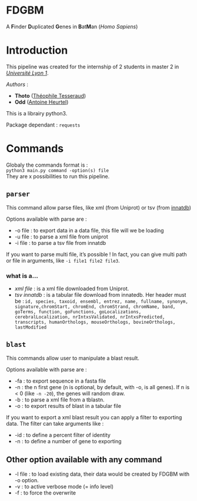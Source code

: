 # FDGBM
A **F**inder **D**uplicated **G**enes in **B**at**M**an (*Homo Sapiens*)


# Introduction


This pipeline was created for the internship of 2 students in master 2 in [*Université Lyon 1*](https://www.univ-lyon1.fr/).

*Authors* :
- **Thoto** ([Théophile Tesseraud](mailto:theophile.tesseraud@gmail.com))
- **Odd** ([Antoine Heurtel](mailto:antoine.heurtel@gmail.com))

This is a librairy python3.

Package dependant : `requests`

# Commands

Globaly the commands format is :  
`python3 main.py command -option(s) file`  
They are x possibilities to run this pipeline.

## `parser`

This command allow parse files, like xml (from Uniprot) or tsv (from [innatdb](https://www.innatedb.com))

Options available with parse are :
- -o file : to export data in a data file, this file will we be loading
- -u file : to parse a xml file from uniprot
- -i file : to parse a tsv file from innatdb

If you want to parse multi file, it’s possible ! In fact, you can give multi path or file in arguments, like `-i file1 file2 file3`.

### what is a…

- *xml file* : is a xml file downloaded from Uniprot.
- *tsv innatdb* : is a tabular file download from innatedb. Her header must be : `id, species, taxoid, ensembl, entrez, name, fullname, synonym, signature,chromStart, chromEnd, chromStrand, chromName, band, goTerms, function, goFunctions, goLocalizations, cerebralLocalization, nrIntxsValidated, nrIntxsPredicted, transcripts, humanOrthologs, mouseOrthologs, bovineOrthologs, lastModified`

## `blast`

This commands allow user to manipulate a blast result.

Options available with parse are :
- -fa : to export sequence in a fasta file
- -n : the n first gene (n is optional, by default, with -o, is all genes). If n is < 0 (like `-n -20`), the genes will random draw.
- -b : to parse a xml file from a tblastn.
- -o : to export results of blast in a tabular file

If you want to export a xml blast result you can apply a filter to exporting data. The filter can take arguments like :
- -id : to define a percent filter of identity
- -n : to define a number of gene to exporting

## Other option available with any command

- -l file : to load existing data, their data would be created by FDGBM with -o option.
- -v : to active verbose mode (= info level)
- -f : to force the overwrite
